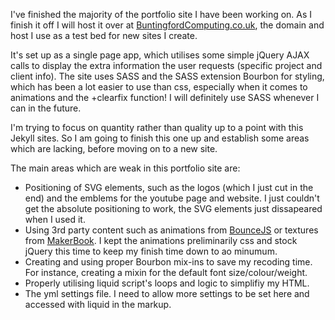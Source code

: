 <!-- ---
layout: post
title: "Week 3.1"
date: 2015-05-17 15:46:21
categories: weekly
permalink: week-3.1
--- -->

I've finished the majority of the portfolio site I have been working on.  As I finish it off I will host it over at [BuntingfordComputing.co.uk][1], the domain and host I use as a test bed for new sites I create.

It's set up as a single page app, which utilises some simple jQuery AJAX calls to display the extra information the user requests (specific project and client info).  The site uses SASS and the SASS extension Bourbon for styling, which has been a lot easier to use than css, especially when it comes to animations and the +clearfix function!  I will definitely use SASS whenever I can in the future.

I'm trying to focus on quantity rather than quality up to a point with this Jekyll sites.  So I am going to finish this one up and establish some areas which are lacking, before moving on to a new site.

The main areas which are weak in this portfolio site are:

- Positioning of SVG elements, such as the logos (which I just cut in the end) and the emblems for the youtube page and website.  I just couldn't get the absolute positioning to work, the SVG elements just dissapeared when I used it.
- Using 3rd party content such as animations from [BounceJS][2] or textures from [MakerBook][3].  I kept the animations preliminarily css and stock jQuery this time to keep my finish time down to ao minumum.
- Creating and using proper Bourbon mix-ins to save my recoding time. For instance, creating a mixin for the default font size/colour/weight.
- Properly utilising liquid script's loops and logic to simplifiy my HTML.
- The yml settings file.  I need to allow more settings to be set here and accessed with liquid in the markup.

[1]: http://buntingfordcomputing.co.uk
[2]: http://bouncejs.com/
[3]: http://makerbook.net/